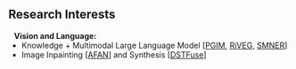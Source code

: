 ## Research Interests

<h4 style="margin:0 10px 0;">Vision and Language:</h4>

<ul style="margin:0 0 5px;">
  <li>Knowledge + Multimodal Large Language Model [<a href="https://arxiv.org/pdf/2305.12212">PGIM</a>, <a href="https://arxiv.org/pdf/2402.09989">RiVEG</a>, <a href="https://arxiv.org/pdf/2406.07268">SMNER</a>]</li>
  <li>Image Inpainting [<a href="https://jinyuanli0012.github.io/">AFAN</a>] and Synthesis [<a href="https://github.com/NaNagi2020/DSTFuse">DSTFuse</a>]</li>
</ul>
